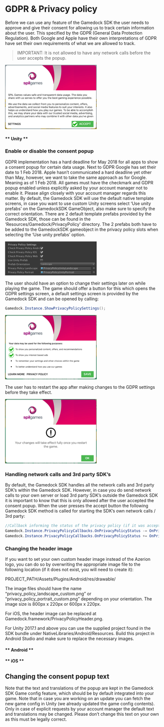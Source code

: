 # GDPR & Privacy policy

Before we can use any feature of the Gamedock SDK the user needs to approve and give their consent for allowing us to track certain information about the user. This specified by the GDPR (General Data Protection Regulation). Both Google and Apple have their own interpretations of GDPR have set their own requirements of what we are allowed to track.

> IMPORTANT: It is not allowed to have any network calls before the user accepts the popup.

![github pages](_images/IMG_3130-300x210.png)

<!-- tabs:start -->

#### ** Unity **

### Enable or disable the consent popup

GDPR implementation has a hard deadline for May 2018 for all apps to show a consent popup for certain data usage. Next to GDPR Google has set their date to 1 Feb 2018. Apple hasn’t communicated a hard deadline yet other than May, however, we want to take the same approach as for Google.
Meaning as of 1 Feb 2018. All games must have the checkmark and GDPR popup enabled unless explicitly asked by your account manager not to enable it. Please align closely with your account manager regards this matter. By default, the Gamedock SDK will use the default native template screens, in case you want to use custom Unity screens select ‘Use unity prefabs’ on the GamedockSDK GameObject, also make sure to specify the correct orientation. There are 2 default template prefabs provided by the Gamedock SDK, those can be found in the ‘Resources/Gamedock/PrivacyPolicy’ directory. The 2 prefabs both have to be added to the GamedockSDK gameobject in the privacy policy slots when selecting the ‘Use unity prefabs’ option.

![github pages](_images/Screen-Shot-2018-11-08-at-10.52.40-300x111.png)

The user should have an option to change their settings later on while playing the game. The game should offer a button for this which opens the GDPR settings screen, a default settings screen is provided by the Gamedock SDK and can be opened by calling:
	
~~~C#
Gamedock.Instance.ShowPrivacyPolicySettings();
~~~

![github pages](_images/IMG_3132-300x210.png)

The user has to restart the app after making changes to the GDPR settings before they take effect.

![github pages](_images/IMG_3134-300x210.png)

### Handling network calls and 3rd party SDK’s

By default, the Gamedock SDK handles all the network calls and 3rd party SDK’s within the Gamedock SDK. However, in case you do send network calls to your own server or load 3rd party SDK’s outside the Gamedock SDK it is important to know that this is only allowed after the user accepted the consent popup. When the user presses the accept button the following Gamedock SDK method is called for starting the SDK’s own network calls / 3rd party:

~~~C#
//Callback informing the status of the privacy policy (if it was accepted by the user)
Gamedock.Instance.PrivacyPolicyCallbacks.OnPrivacyPolicyStatus -= OnPrivacyPolicyStatus(bool accepted);
Gamedock.Instance.PrivacyPolicyCallbacks.OnPrivacyPolicyStatus += OnPrivacyPolicyStatus(bool accepted);
~~~

### Changing the header image

If you want to set your own custom header image instead of the Azerion logo, you can do so by overwriting the appropriate image file to the following location (if it does not exist, you will need to create it):

PROJECT_PATH/Assets/Plugins/Android/res/drawable/

The image files should have the name “privacy_policy_landscape_custom.png” or “privacy_policy_portrait_custom.png” depending on your orientation. The image size is 800px x 220px or 600px x 220px.

For iOS, the header image can be replaced at Gamedock.framework/PrivacyPolicyHeader.png.

For Unity 2017.1 and above you can use the supplied project found in the SDK bundle under NativeLibraries/Android/Resources. Build this project in Android Studio and make sure to replace the necessary images.


#### ** Android **



#### ** iOS **



<!-- tabs:end -->


## Changing the consent popup text

Note that the text and translations of the popup are kept in the Gamedock SDK Game config feature, which should be by default integrated into your game. Note that in case you are working on an update you can fetch the new game config in Unity (we already updated the game config contents). Only in case of explicit requests by your account manager the default text and translations may be changed. Please don’t change this text on your own as this must be legally correct.